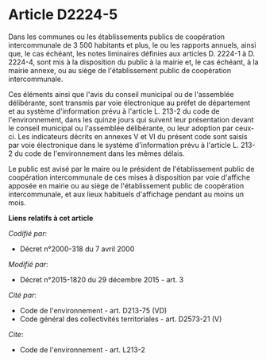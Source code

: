 # Article D2224-5

Dans les communes ou les établissements publics de coopération intercommunale de 3 500 habitants et plus, le ou les rapports
annuels, ainsi que, le cas échéant, les notes liminaires définies aux articles D. 2224-1 à D. 2224-4, sont mis à la
disposition du public à la mairie et, le cas échéant, à la mairie annexe, ou au siège de l'établissement public de
coopération intercommunale. 

Ces éléments ainsi que l'avis du conseil municipal ou de l'assemblée délibérante, sont transmis par voie électronique au
préfet de département et au système d'information prévu à l'article L. 213-2 du code de l'environnement, dans les quinze
jours qui suivent leur présentation devant le conseil municipal ou l'assemblée délibérante, ou leur adoption par ceux-ci. Les
indicateurs décrits en annexes V et VI du présent code sont saisis par voie électronique dans le système d'information prévu
à l'article L. 213-2 du code de l'environnement dans les mêmes délais.  

Le public est avisé par le maire ou le président de l'établissement public de coopération intercommunale de ces mises à
disposition par voie d'affiche apposée en mairie ou au siège de l'établissement public de coopération intercommunale, et aux
lieux habituels d'affichage pendant au moins un mois.

**Liens relatifs à cet article**

_Codifié par_:

  - Décret n°2000-318 du 7 avril 2000

_Modifié par_:

  - Décret n°2015-1820 du 29 décembre 2015 - art. 3

_Cité par_:

  - Code de l'environnement - art. D213-75 (VD)
  - Code général des collectivités territoriales - art. D2573-21 (V)

_Cite_:

  - Code de l'environnement - art. L213-2
